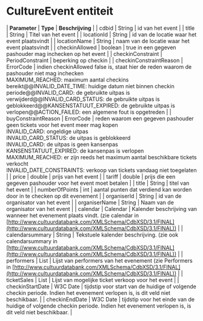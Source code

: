 ---
---

# CultureEvent entiteit

| **Parameter** | **Type** | **Beschrijving** |
| cdbid | String | id van het event |
| title | String | Titel van het event |
| locationId | String | id van de locatie waar het event plaatsvindt |
| locationName | String | naam van de locatie waar het event plaatsvindt |
| checkinAllowed | boolean | true in een gegeven pashouder mag inchecken op het event |
| checkinConstraint | PeriodConstraint | beperking op checkin |
| checkinConstraintReason | ErrorCode | indien checkinAllowed false is, staat hier de reden waarom de pashouder niet mag inchecken<br>MAXIMUM_REACHED: maximum aantal checkins bereikt@@INVALID_DATE_TIME: huidige datum niet binnen checkin periode@@INVALID_CARD: de gebruikte uitpas is verwijderd@@INVALID_CARD_STATUS: de gebruikte uitpas is geblokkeerd@@KANSENSTATUUT_EXPIRED: de gebruikte uitpas is verlopen@@ACTION_FAILED: een algemene fout is opgetreden |
| buyConstraintReason | ErrorCode | reden waarom een gegeven pashouder geen tickets voor het event meer mag kopen<br>INVALID_CARD: ongeldige uitpas<br>INVALID_CARD_STATUS: de uitpas is geblokkeerd<br>INVALID_CARD: de uitpas is geen kansenpas<br>KANSENSTATUUT_EXPIRED: de kansenpas is verlopen<br>MAXIMUM_REACHED: er zijn reeds het maximum aantal beschikbare tickets verkocht<br>INVALID_DATE_CONSTRAINTS: verkoop van tickets vandaag niet toegelaten |
| price | double | prijs van het event |
| tariff | double | prijs die een gegeven pashouder voor het event moet betalen |
| title | String | titel van het event |
| numberOfPoints | int | aantal punten dat verdiend kan worden door in te checken op dit evenement |
| organiserId | String | id van de organisator van het event |
| organiserName | String | Naam van de organisator van het event |
| calendar | Calendar | Kalender beschrijving van wanneer het evenement plaats vindt. (zie calendar in [http://www.cultuurdatabank.com/XMLSchema/CdbXSD/3.1/FINAL](http://www.cultuurdatabank.com/XMLSchema/CdbXSD/3.1/FINAL)) |
| calendarsummary | String | Tekstuele kalender beschrijving. (zie ook calendarsummary in [http://www.cultuurdatabank.com/XMLSchema/CdbXSD/3.1/FINAL](http://www.cultuurdatabank.com/XMLSchema/CdbXSD/3.1/FINAL)) |
| performers | List<Performer> | Lijst van performers van het evenement (zie Performers in [http://www.cultuurdatabank.com/XMLSchema/CdbXSD/3.1/FINAL](http://www.cultuurdatabank.com/XMLSchema/CdbXSD/3.1/FINAL)) |
| ticketSales | List<TicketSale> | Lijst van mogelijke ticket verkoop voor het event |
| checkinStartDate | W3C Date | tijdstip voor start van de huidige of volgende checkin periode. Indien het evenement verlopen is, is dit veld niet beschikbaar. |
| checkinEndDate | W3C Date | tijdstip voor het einde van de huidige of volgende checkin periode. Indien het evenement verlopen is, is dit veld niet beschikbaar. |
